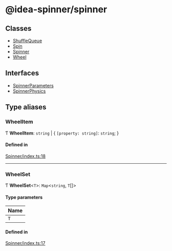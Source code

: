 # @idea-spinner/spinner

## Classes

- [ShuffleQueue](https://github.com/daniellacosse/idea-spinner/tree/main/packages/spinner/docs/classes/ShuffleQueue.md)
- [Spin](https://github.com/daniellacosse/idea-spinner/tree/main/packages/spinner/docs/classes/Spin.md)
- [Spinner](https://github.com/daniellacosse/idea-spinner/tree/main/packages/spinner/docs/classes/Spinner.md)
- [Wheel](https://github.com/daniellacosse/idea-spinner/tree/main/packages/spinner/docs/classes/Wheel.md)

## Interfaces

- [SpinnerParameters](https://github.com/daniellacosse/idea-spinner/tree/main/packages/spinner/docs/interfaces/SpinnerParameters.md)
- [SpinnerPhysics](https://github.com/daniellacosse/idea-spinner/tree/main/packages/spinner/docs/interfaces/SpinnerPhysics.md)

## Type aliases

### WheelItem

Ƭ **WheelItem**: `string` \| { `[property: string]`: `string`;  }

#### Defined in

[Spinner/index.ts:18](https://github.com/daniellacosse/idea-spinner/blob/7015a7d/packages/spinner/Spinner/index.ts#L18)

___

### WheelSet

Ƭ **WheelSet**<`T`\>: `Map`<`string`, `T`[]\>

#### Type parameters

| Name |
| :------ |
| `T` |

#### Defined in

[Spinner/index.ts:17](https://github.com/daniellacosse/idea-spinner/blob/7015a7d/packages/spinner/Spinner/index.ts#L17)
